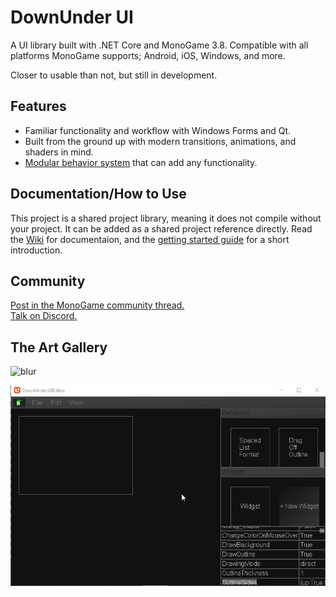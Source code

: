 # DownUnder UI
A UI library built with .NET Core and MonoGame 3.8. Compatible with all platforms MonoGame supports; Android, iOS, Windows, and more.

Closer to usable than not, but still in development.

## Features
 - Familiar functionality and workflow with Windows Forms and Qt.
 - Built from the ground up with modern transitions, animations, and shaders in mind.
 - [Modular behavior system](https://github.com/jamieyello/DownUnder-UI/wiki/Native-WidgetBehaviors) that can add any functionality.

## Documentation/How to Use
This project is a shared project library, meaning it does not compile without your project. It can be added as a shared project reference directly. Read the [Wiki](https://github.com/jamieyello/DownUnder-UI/wiki) for documentaion, and the [getting started guide](https://github.com/jamieyello/DownUnder-UI/wiki/Using-the-Library:-Part-1,-Setting-Up) for a short introduction.

## Community

[Post in the MonoGame community thread.](https://community.monogame.net/t/downunder-ui-a-monogame-based-ui-framework/13353)  
[Talk on Discord.](https://discord.gg/bEZPvQE)

## The Art Gallery
![blur](/Images/living_ui.gif)

![Modern stuff](/Images/goodui3001.gif)
